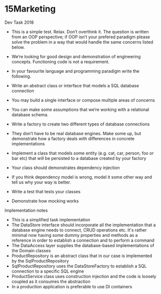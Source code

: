 # 15Marketing

Dev Task 2018

-	This is a simple test. Relax. Don’t overthink it. The question is written from an OOP perspective; if OOP isn’t your prefered paradigm please solve the problem in a way that would handle the same concerns listed below. 
-	We’re looking for good design and demonstration of engineering concepts. Functioning code is not a requirement.

-	In your favourite language and programming paradigm write the following. 
-	Write an abstract class or interface that models a SQL database connection
-	You may build a single interface or compose multiple areas of concerns
-	You can make some assumptions that we’re working with a relational database schema. 
-	Write a factory to create two different types of database connections
-	They don’t have to be real database engines. Make some up, but demonstrate how a factory deals with differences in concrete implementations
-	Implement a class that models some entity (e.g. cat, car, person, foo or bar etc) that will be persisted to a database created by your factory
-	Your class should demonstrates dependency injection
-	If you think dependency model is wrong, model it some other way and tell us why your way is better.
-	Write a test that tests your classes
-	Demonstrate how mocking works

Implementation notes

- This is a simplified task implementation
- The DataStore interface should incorporate all the implementation that a database engine needs to connect, CRUD operations etc. It's rather minimal now having some dummy properties and methods as a reference in order to establish a connection and to perform a command
- The DataAccess layer supplies the database-based implementations of the Domain classes
- ProductRepository is an abstract class that in our case is implemented by the SqlProductRepository
- SqlProductRepository uses the DataStoreFactory to establish a SQL connection to a specific SQL engine
- ProductService class uses construction injection and the code is loosely coupled as it consumes the abstraction
- In a production application is preferable to use DI containers
